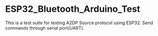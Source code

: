 # ESP32_Bluetooth_Arduino_Test

This is a test suite for testing A2DP Source protocol using ESP32.
Send commands through serial port(UART).
